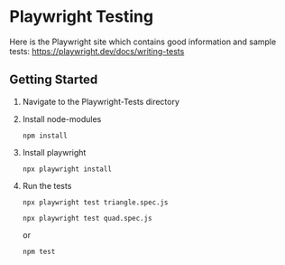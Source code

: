 # Playwright Testing

Here is the Playwright site which contains good information and sample tests: https://playwright.dev/docs/writing-tests

## Getting Started

1. Navigate to the Playwright-Tests directory

2. Install node-modules

   ```
   npm install
   ```

3. Install playwright

   ```
   npx playwright install
   ```

4. Run the tests

   ```
   npx playwright test triangle.spec.js
   ```

   ```
   npx playwright test quad.spec.js
   ```

   or

   ```
   npm test
   ```
